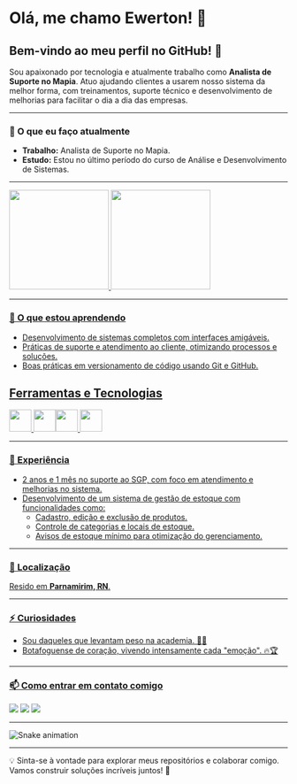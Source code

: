 # Olá, me chamo Ewerton! 👋  
## Bem-vindo ao meu perfil no GitHub! 🚀  

Sou apaixonado por tecnologia e atualmente trabalho como **Analista de Suporte no Mapia**. Atuo ajudando clientes a usarem nosso sistema da melhor forma, com treinamentos, suporte técnico e desenvolvimento de melhorias para facilitar o dia a dia das empresas.  

---

### 🔭 O que eu faço atualmente  
- **Trabalho:** Analista de Suporte no Mapia.  
- **Estudo:** Estou no último período do curso de Análise e Desenvolvimento de Sistemas. 

---

<div>
<a href="https://github.com/TonMoreira">
<img loading="lazy" height="180em" src="https://github-readme-stats.vercel.app/api/top-langs/?username=TonMoreira&layout=compact&langs_count=7&theme=dracula"/>
<img loading="lazy" height="180em" src="https://github-readme-stats.vercel.app/api?username=TonMoreira&show_icons=true&theme=dracula&include_all_commits=true&count_private=true"/>
</div>

---

### 🌱 O que estou aprendendo  
- Desenvolvimento de sistemas completos com interfaces amigáveis.  
- Práticas de suporte e atendimento ao cliente, otimizando processos e soluções.  
- Boas práticas em versionamento de código usando Git e GitHub.

## Ferramentas e Tecnologias
<img loading="lazy" src="https://cdn.jsdelivr.net/gh/devicons/devicon@latest/icons/mysql/mysql-original.svg" width="40" height="40"/> <img loading="lazy" src="https://cdn.jsdelivr.net/gh/devicons/devicon/icons/linux/linux-original.svg" width="40" height="40"/><img loading="lazy" src="https://cdn.jsdelivr.net/gh/devicons/devicon/icons/java/java-original.svg" width="40" height="40"/> <img loading="lazy" src="https://cdn.jsdelivr.net/gh/devicons/devicon/icons/linux/linux-original.svg" width="40" height="40"/>

---

### 💼 Experiência  
- 2 anos e 1 mês no suporte ao SGP, com foco em atendimento e melhorias no sistema.  
- Desenvolvimento de um sistema de gestão de estoque com funcionalidades como:  
  - Cadastro, edição e exclusão de produtos.  
  - Controle de categorias e locais de estoque.  
  - Avisos de estoque mínimo para otimização do gerenciamento.  

---

### 📍 Localização  
Resido em **Parnamirim, RN**.  

---

### ⚡ Curiosidades  
- Sou daqueles que levantam peso na academia. 🏋️‍♂️  
- Botafoguense de coração, vivendo intensamente cada "emoção". 🔥🏆

---

### 📫 Como entrar em contato comigo  
<div>
<a href="https://instagram.com/ton.moreira_" target="_blank"><img loading="lazy" src="https://img.shields.io/badge/-Instagram-%23E4405F?style=for-the-badge&logo=instagram&logoColor=white" target="_blank"></a>
<a href = "mailto:tonmoreira7@gmail.com"><img loading="lazy" src="https://img.shields.io/badge/Gmail-D14836?style=for-the-badge&logo=gmail&logoColor=white" target="_blank"></a>
<a href="https://www.linkedin.com/in/ewerton-moreira-04933515b" target="_blank"><img loading="lazy" src="https://img.shields.io/badge/-LinkedIn-%230077B5?style=for-the-badge&logo=linkedin&logoColor=white" target="_blank"></a>   
</div> 

---

![Snake animation](https://github.com/TonMoreira/TonMoreira/blob/output/github-contribution-grid-snake.svg)

---

💡 Sinta-se à vontade para explorar meus repositórios e colaborar comigo. Vamos construir soluções incríveis juntos! 🚀
